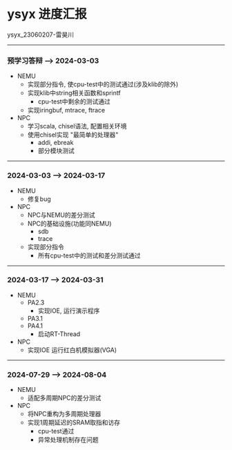 # ysyx 进度汇报

ysyx_23060207-雷昊川

----

### 预学习答辩 --> 2024-03-03

* NEMU
  * 实现部分指令, 使cpu-test中的测试通过(涉及klib的除外)
  * 实现klib中string相关函数和sprintf
    * cpu-test中剩余的测试通过
  * 实现iringbuf, mtrace, ftrace
* NPC
  * 学习scala, chisel语法, 配置相关环境
  * 使用chisel实现 "最简单的处理器"
    * addi, ebreak
    * 部分模块测试

----

### 2024-03-03 --> 2024-03-17

* NEMU
  * 修复bug
* NPC
  * NPC与NEMU的差分测试
  * NPC的基础设施(功能同NEMU)
    * sdb
    * trace
  * 实现部分指令
    * 所有cpu-test中的测试和差分测试通过

----

### 2024-03-17 --> 2024-03-31

* NEMU
  * PA2.3
    * 实现IOE, 运行演示程序
  * PA3.1
  * PA4.1
    * 启动RT-Thread
* NPC
  * 实现IOE 运行红白机模拟器(VGA)


----

### 2024-07-29 --> 2024-08-04

* NEMU
  * 适配多周期NPC的差分测试
* NPC
  * 将NPC重构为多周期处理器
  * 实现1周期延迟的SRAM取指和访存
    * cpu-test通过
    * 异常处理机制存在问题

